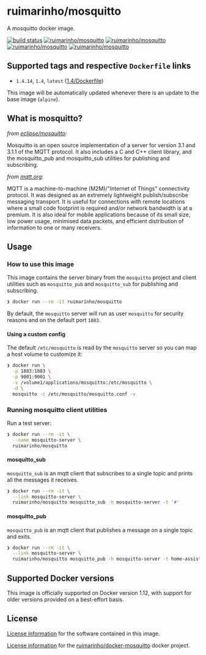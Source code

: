 # ruimarinho/mosquitto

A mosquitto docker image.

[![build status][travis-image]][travis-url]
[![ruimarinho/mosquitto][docker-pulls-image]][docker-hub-url] [![ruimarinho/mosquitto][docker-stars-image]][docker-hub-url] [![ruimarinho/mosquitto][docker-size-image]][docker-hub-url] [![ruimarinho/mosquitto][docker-layers-image]][docker-hub-url]

## Supported tags and respective `Dockerfile` links

- `1.4.14`, `1.4`, `latest` ([1.4/Dockerfile](https://github.com/ruimarinho/docker-mosquitto/blob/master/1.4/Dockerfile))

This image will be automatically updated whenever there is an update to the base image (`alpine`).

## What is mosquitto?

_from [eclipse/mosquitto](https://github.com/eclipse/mosquitto):_

Mosquitto is an open source implementation of a server for version 3.1 and 3.1.1 of the MQTT protocol. It also includes a C and C++ client library, and the mosquitto_pub and mosquitto_sub utilities for publishing and subscribing.

_from [mqtt.org](http://mqtt.org):_

MQTT is a machine-to-machine (M2M)/"Internet of Things" connectivity protocol. It was designed as an extremely lightweight publish/subscribe messaging transport. It is useful for connections with remote locations where a small code footprint is required and/or network bandwidth is at a premium. It is also ideal for mobile applications because of its small size, low power usage, minimised data packets, and efficient distribution of information to one or many receivers.

## Usage

### How to use this image

This image contains the server binary from the `mosquitto` project and client utilities such as `mosquitto_pub` and `mosquitto_sub` for publishing and subscribing.

```sh
❯ docker run --rm -it ruimarinho/mosquitto
```

By default, the `mosquitto` server will run as user `mosquitto` for security reasons and on the default port `1883`.

#### Using a custom config

The default `/etc/mosquitto` is read by the `mosquitto` server so you can map a host volume to customize it:

```sh
❯ docker run \
  -p 1883:1883 \
  -p 9001:9001 \
  -v /volume1/applications/mosquitto:/etc/mosquitto \
  -d \
  mosquitto -c /etc/mosquitto/mosquitto.conf -v
```

### Running mosquitto client utilities

Run a test server:

```sh
❯ docker run --rm -it \
  --name mosquitto-server \
  ruimarinho/mosquitto
```

#### mosquitto_sub

`mosquitto_sub` is an mqtt client that subscribes to a single topic and prints all the messages it receives.

```sh
❯ docker run --rm -it \
  --link mosquitto-server \
  ruimarinho/mosquitto mosquitto_sub -h mosquitto-server -t '#'
```

#### mosquitto_pub

`mosquitto_pub` is an mqtt client that publishes a message on a single topic and exits.

```sh
❯ docker run --rm -it \
  --link mosquitto-server \
  ruimarinho/mosquitto mosquitto_pub -h mosquitto-server -t home-assistant/switch/1/on -m "Switch is ON"
```
## Supported Docker versions

This image is officially supported on Docker version 1.12, with support for older versions provided on a best-effort basis.

## License

[License information](https://github.com/eclipse/mosquitto/blob/master/LICENSE.txt) for the software contained in this image.

[License information](https://github.com/ruimarinho/docker-mosquitto/blob/master/LICENSE) for the [ruimarinho/docker-mosquitto][docker-hub-url] docker project.

[docker-hub-url]: https://hub.docker.com/r/ruimarinho/mosquitto
[docker-layers-image]: https://img.shields.io/imagelayers/layers/ruimarinho/mosquitto/latest.svg?style=flat-square
[docker-pulls-image]: https://img.shields.io/docker/pulls/ruimarinho/mosquitto.svg?style=flat-square
[docker-size-image]: https://img.shields.io/imagelayers/image-size/ruimarinho/mosquitto/latest.svg?style=flat-square
[docker-stars-image]: https://img.shields.io/docker/stars/ruimarinho/mosquitto.svg?style=flat-square
[travis-image]: https://img.shields.io/travis/ruimarinho/docker-mosquitto.svg?style=flat-square
[travis-url]: https://travis-ci.org/ruimarinho/docker-mosquitto
